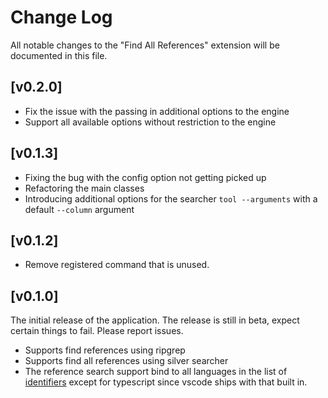 # Change Log
All notable changes to the "Find All References" extension will be documented in this file.

## [v0.2.0]

- Fix the issue with the passing in additional options to the engine
- Support all available options without restriction to the engine

## [v0.1.3]

- Fixing the bug with the config option not getting picked up
- Refactoring the main classes
- Introducing additional options for the searcher `tool --arguments` with a default `--column` argument

## [v0.1.2]

- Remove registered command that is unused.

## [v0.1.0]

The initial release of the application. The release is still in beta, expect certain things to fail. Please report issues.

- Supports find references using ripgrep
- Supports find all references using silver searcher
- The reference search support bind to all languages in the list of [identifiers](https://code.visualstudio.com/docs/languages/identifiers) except for typescript since vscode ships with that built in.
